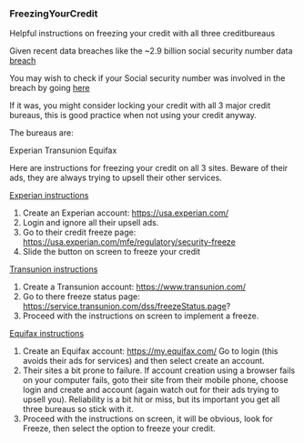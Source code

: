 ### FreezingYourCredit
Helpful instructions on freezing your credit with all three creditbureaus

Given recent data breaches like the ~2.9 billion social security number data 
[breach](https://hackread.com/data-breach-national-public-data-records-ssns-dumped/)

You may wish to check if your Social security number was involved in the breach by going [here](https://npd.pentester.com/)

If it was, you might consider locking your credit with all 3 major credit bureaus, this is good practice when not using your credit anyway.

The bureaus are:

Experian
Transunion
Equifax

Here are instructions for freezing your credit on all 3 sites. Beware of their ads, they are always trying to upsell their other services.

<ins> Experian instructions </ins>

1. Create an Experian account: https://usa.experian.com/
2. Login and ignore all their upsell ads.
3. Go to their credit freeze page:  https://usa.experian.com/mfe/regulatory/security-freeze
4. Slide the button on screen to freeze your credit

<ins> Transunion instructions </ins>

1. Create a Transunion account: https://www.transunion.com/
2. Go to there freeze status page: https://service.transunion.com/dss/freezeStatus.page?
3. Proceed with the instructions on screen to implement a freeze.

<ins> Equifax instructions </ins>

1. Create an Equifax account: https://my.equifax.com/ Go to login (this avoids their ads for services) and then select create an account.
2. Their sites a bit prone to failure. If account creation using a browser fails on your computer fails, goto their site from their mobile phone, choose login and create and account (again watch out for their ads trying to upsell you). Reliability is a bit hit or miss, but its important you get all three bureaus so stick with it.
3. Proceed with the instructions on screen, it will be obvious, look for Freeze, then select the option to freeze your credit.
